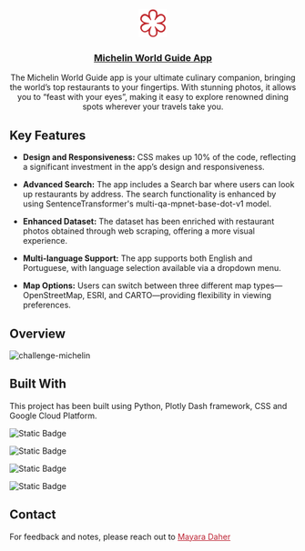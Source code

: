 <br/>
<div align="center">
  <a href="https://challengemichelin-122629525979.southamerica-east1.run.app">
    <img src="assets/logos/favicon.svg" width="50px">
    <h3 align="center">Michelin World Guide App</h3>
  </a>
</div>

<div align="center">
    The Michelin World Guide app is your ultimate culinary companion, bringing the world’s top restaurants to your fingertips. 
    With stunning photos, it allows you to “feast with your eyes”, making it easy to explore renowned dining spots wherever 
    your travels take you.
  </p>
</div>

## Key Features

* <span style="font-weight: normal;">**Design and Responsiveness:** CSS makes up 10% of the code, reflecting a significant 
investment in the app’s design and responsiveness.  

* <span style="font-weight: normal;">**Advanced Search:** The app includes a Search bar where users can look up restaurants 
by address. The search functionality is enhanced by using SentenceTransformer's 
multi-qa-mpnet-base-dot-v1 model.  

* <span style="font-weight: normal;">**Enhanced Dataset:** The dataset has been enriched with restaurant photos obtained 
through web scraping, offering a more visual experience.  

* <span style="font-weight: normal;">**Multi-language Support:** The app supports both English and Portuguese, with language 
selection available via a dropdown menu.  

* <span style="font-weight: normal;">**Map Options:** Users can switch between three different map types—OpenStreetMap, 
ESRI, and CARTO—providing flexibility in viewing preferences.

## Overview

![challenge-michelin](https://github.com/user-attachments/assets/0f4dec12-b9ac-4c59-b6cc-e367a7fd5f51)

## Built With

<span style="font-weight: normal;">This project has been built using Python, Plotly Dash framework, CSS and Google Cloud Platform.

![Static Badge](https://img.shields.io/badge/Python-3670A0?style=for-the-badge&logo=python&logoColor=ffdd54)

![Static Badge](https://img.shields.io/badge/Plotly-4E84C4?style=for-the-badge&logo=plotly&logoColor=white)

![Static Badge](https://img.shields.io/badge/CSS-239120?style=for-the-badge&logo=css3&logoColor=white)

![Static Badge](https://img.shields.io/badge/Google%20Cloud%20Platform-4285F4?style=for-the-badge&logo=google%20cloud&logoColor=white)

## Contact

<span style="font-weight: normal;">For feedback and notes, please reach out to <a href="https://www.linkedin.com/in/mayaradaher" target="_blank" style="color: #bd2333;">Mayara Daher</a>
